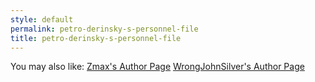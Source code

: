 ```yaml
---
style: default
permalink: petro-derinsky-s-personnel-file
title: petro-derinsky-s-personnel-file
---
```

You may also like:
[Zmax's Author Page](http://scp-wiki.net/zmax-s-author-page)
[WrongJohnSilver's Author Page](http://scp-wiki.net/wrongjohnsilver-s-author-page)